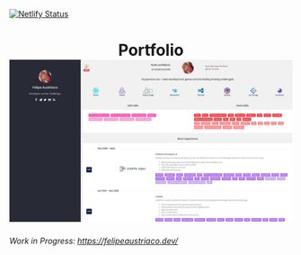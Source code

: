 [![Netlify Status](https://api.netlify.com/api/v1/badges/f4ca26ed-7b64-4f21-ba8f-d045fe57768c/deploy-status)](https://app.netlify.com/sites/boring-colden-24e39c/deploys)

<h1 align="center">
    Portfolio<br/>
<img alt="Gatsby Blog and CV starter" src="https://github.com/w1redl4in/cv/blob/master/static/demo.jpeg?raw=true">

</h1>

_Work in Progress: https://felipeaustriaco.dev/_

